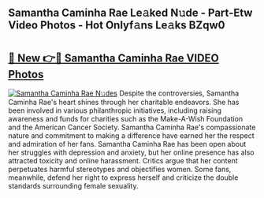 ## Samantha Caminha Rae Le𝚊ked N𝚞de - Part-Etw Video Photos - Hot Onlyf𝚊ns Le𝚊ks BZqw0

# <h2><a href="http://ab75870.deff.icu/?id=Samantha+Caminha+Rae">🔗 New 👉🔴 Samantha Caminha Rae VIDEO Photos</a></h2>

[![Samantha Caminha Rae N𝚞des](https://i.imgur.com/rIISA9y.gif)](http://ab75870.deff.icu/?id=Samantha+Caminha+Rae)
Despite the controversies, Samantha Caminha Rae's heart shines through her charitable endeavors. She has been involved in various philanthropic initiatives, including raising awareness and funds for charities such as the Make-A-Wish Foundation and the American Cancer Society. Samantha Caminha Rae's compassionate nature and commitment to making a difference have earned her the respect and admiration of her fans. Samantha Caminha Rae has been open about her struggles with depression and anxiety, but her online presence has also attracted toxicity and online harassment. Critics argue that her content perpetuates harmful stereotypes and objectifies women. Some fans, meanwhile, defend her right to express herself and criticize the double standards surrounding female sexuality.
